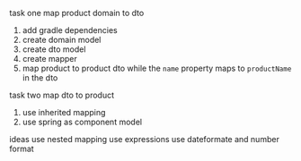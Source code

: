 task one map product domain to dto

1. add gradle dependencies
2. create domain model 
3. create dto model
4. create mapper
5. map product to product dto while the `name` property maps to `productName` in the dto

task two map dto to product
1. use inherited mapping 
2. use spring as component model 

ideas
use nested mapping
use expressions
use dateformate and number format